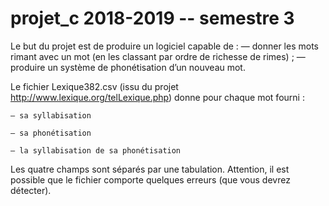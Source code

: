 # projet_c 2018-2019 -- semestre 3

Le but du projet est de produire un logiciel capable de :
— donner les mots rimant avec un mot (en les classant par ordre de richesse de rimes) ; — produire un système de phonétisation d’un nouveau mot.


Le fichier Lexique382.csv (issu du projet http://www.lexique.org/telLexique.php) donne pour chaque mot fourni :

    — sa syllabisation

    — sa phonétisation

    — la syllabisation de sa phonétisation


Les quatre champs sont séparés par une tabulation. Attention, il est possible que le fichier comporte quelques erreurs (que vous devrez détecter).
